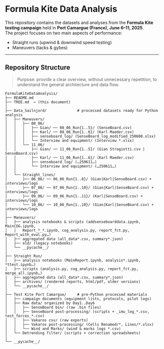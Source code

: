 # Formula Kite Data Analysis  

This repository contains the datasets and analyses from the **Formula Kite testing campaign** held in **Port Camargue (France), June 6–11, 2025**.  
The project focuses on two main aspects of performance:  
- Straight runs (upwind & downwind speed testing)  
- Maneuvers (tacks & gybes)  

---

## Repository Structure  

> Purpose: provide a clear overview, without unnecessary repetition, to understand the general architecture and data flow.

```
FormulaKiteDataAnalysis/
├── README.md
├── TREE.md  ← (this document)
│
├── Data_Sailnjord/              # processed datasets ready for Python analysis
│   ├── Maneuvers/
│   │   ├── 08_06/
│   │   │   ├── Gian/ ── 08_06_Run{1..5}/ (SenseBoard.csv)
│   │   │   ├── Karl/ ── 08_06_Run{1..6}/ (Karl Maeder.csv)
│   │   │   ├── senseboard_log/ (SenseBoard_log_modified_250608.xlsx)
│   │   │   └── Interview and equipment/ (Interview *.xlsx)
│   │   └── 11_06/
│   │       ├── Gian/ ── 11_06_Run{1..5}/ (Gian Stragiotti.csv | SenseBoard.csv)
│   │       ├── Karl/ ── 11_06_Run{1..6}/ (Karl Maeder.csv)
│   │       ├── senseboard_log/ (…250611…)
│   │       └── Interview and equipment/ (…250611…)
│   │
│   └── Straight_lines/
│       ├── 06_06/ ── 06_06_Run{1..8}/ (Gian|Karl|SenseBoard.csv) + interviews/logs
│       ├── 07_06/ ── 07_06_Run{1..10}/ (Gian|Karl|SenseBoard.csv) + interviews/logs
│       ├── 09_06/ ── 09_06_Run{1..11}/ (Karl|SenseBoard.csv) + interviews/logs
│       └── 10_06/ ── 10_06_Run{1..10}/ (Gian|Karl|SenseBoard.csv) + interviews/logs
│
├── Maneuvers/
│   ├── analysis notebooks & scripts (addsenseboarddata.ipynb, MainCOG.ipynb,
│   │   Report_*_*.ipynb, cog_analysis.py, report_fct.py, Report_with_eval.py…)
│   ├── aggregated data (all_data*.csv, summary*.json)
│   ├── old/ (legacy notebooks)
│   └── __pycache__/
│
├── Straight Run/
│   ├── analysis notebooks (MainReport.ipynb, analysis*.ipynb, *ttest.ipynb…)
│   ├── scripts (analysis.py, cog_analysis.py, report_fct.py, merge_all.ipynb…)
│   ├── aggregated data (all_data*.csv, summary*.json)
│   ├── archives/ (rendered reports, html/pdf, older versions)
│   └── __pycache__/
│
├── Test Kite Port Camargue/     # pre-Python processed materials
│   ├── campaign documents (equipment lists, protocols, pilot logs)
│   ├── Raw data/ organized by Day1..Day6
│   │   ├── SenseBoard bin/ (raw .bin files)
│   │   ├── SenseBoard post-processing/ (scripts + _imu_log_*.csv, test_forces_*.csv)
│   │   ├── Vakaros csv/ (raw exports)
│   │   ├── Vakaros post-processing/ (Cells Renamed/*, Lines/*.xlsx)
│   │   └── Wind and Marks/ (wind & marks logs *.csv)
│   └── Detrending filter/ (scripts + correction spreadsheets)
│
└── __pycache__/
```
